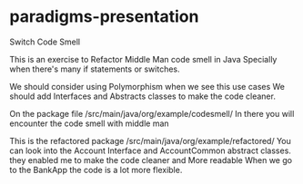 # paradigms-presentation
Switch Code Smell

This is an exercise to Refactor Middle Man code smell in Java
Specially when there's many if statements or switches.

We should consider using Polymorphism when we see this use cases
We should add Interfaces and Abstracts classes to make the code cleaner.


On the package file /src/main/java/org/example/codesmell/
In there you will encounter the code smell with middle man

This is the refactored package /src/main/java/org/example/refactored/
You can look into the Account Interface and AccountCommon abstract classes.
they enabled me to make the code cleaner and More readable
When we go to the BankApp the code is a lot more flexible.
